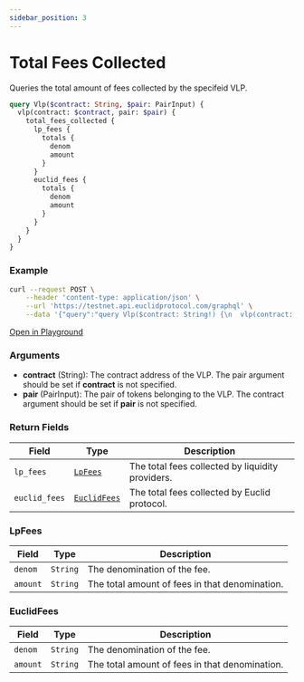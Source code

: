 ```yaml
---
sidebar_position: 3
---
```


# Total Fees Collected

Queries the total amount of fees collected by the specifeid VLP.

```graphql
query Vlp($contract: String, $pair: PairInput) {
  vlp(contract: $contract, pair: $pair) {
    total_fees_collected {
      lp_fees {
        totals {
          denom
          amount
        }
      }
      euclid_fees {
        totals {
          denom
          amount
        }
      }
    }
  }
}
```

### Example

```bash
curl --request POST \
    --header 'content-type: application/json' \
    --url 'https://testnet.api.euclidprotocol.com/graphql' \
    --data '{"query":"query Vlp($contract: String!) {\n  vlp(contract: $contract) {\n    total_fees_collected {\n      lp_fees {\n        totals {\n          denom\n          amount\n        }\n      }\n      euclid_fees {\n        totals {\n          denom\n          amount\n        }\n      }\n    }\n  }\n}","variables":{"contract":"nibi1pys22jem6l222sxhexe7dmggtz8xkmhm49p7z3wjgrcdk3t46hgsle088m"}}'
```

[Open in Playground](https://testnet.api.euclidprotocol.com/?explorerURLState=N4IgJg9gxgrgtgUwHYBcQC4QEcYIE4CeABAGoA2ADgBQAkUEqeAhlCukQMop4CWSA5gEIAlEWAAdJESIA3SlXqMWbInQbdloiVOlEUEFEzIB9AGYIEAZ2P0yZBKwRgxk3bspmLllzrfT9hmTe2n5%2BYMgQcK6hukxwEDCo0aEAvsm6ab66CDBQZDxgnlY%2BMXoGRsHpoeFIkVV%2BcQlJWW6ZqeltRJkpIAA0IDJMvEwARvaWGCAhROIgihqss%2ByzSDwjPACMFASWAEy7AFYIcABsZPu7lgAeABYIVwgA7GBw-PwoAF4AHFcA1nA3OAAFgAnBRHh8AMwAdwO-DwUDAv0hKCBJxu-Es9gADF8vlE%2BpIeikgA)

### Arguments

- **contract** (String): The contract address of the VLP. The pair argument should be set if **contract** is not specified.
- **pair** (PairInput): The pair of tokens belonging to the VLP. The contract argument should be set if **pair** is not specified.

### Return Fields

| **Field**                  | **Type**   | **Description**                                             |
|------------------------|--------|---------------------------------------------------------|
| `lp_fees`              | [`LpFees`](#lpfees) | The total fees collected by liquidity providers.         |
| `euclid_fees`          | [`EuclidFees`](#euclidfees) | The total fees collected by Euclid protocol.                      |


### LpFees

| **Field**   | **Type**   | **Description**                       |
|-------------|------------|---------------------------------------|
| `denom`     | `String`   | The denomination of the fee.          |
| `amount`    | `String`   | The total amount of fees in that denomination. |

### EuclidFees

| **Field**   | **Type**   | **Description**                       |
|-------------|------------|---------------------------------------|
| `denom`     | `String`   | The denomination of the fee.          |
| `amount`    | `String`   | The total amount of fees in that denomination. |
